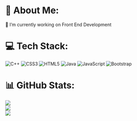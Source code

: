 # 💫 About Me:
🔭 I’m currently working on Front End Development


# 💻 Tech Stack:
![C++](https://img.shields.io/badge/c++-%2300599C.svg?style=for-the-badge&logo=c%2B%2B&logoColor=white) ![CSS3](https://img.shields.io/badge/css3-%231572B6.svg?style=for-the-badge&logo=css3&logoColor=white) ![HTML5](https://img.shields.io/badge/html5-%23E34F26.svg?style=for-the-badge&logo=html5&logoColor=white) ![Java](https://img.shields.io/badge/java-%23ED8B00.svg?style=for-the-badge&logo=openjdk&logoColor=white) ![JavaScript](https://img.shields.io/badge/javascript-%23323330.svg?style=for-the-badge&logo=javascript&logoColor=%23F7DF1E) ![Bootstrap](https://img.shields.io/badge/bootstrap-%238511FA.svg?style=for-the-badge&logo=bootstrap&logoColor=white)
# 📊 GitHub Stats:
![](https://github-readme-stats.vercel.app/api?username=anamika-1&theme=radical&hide_border=false&include_all_commits=true&count_private=true)<br/>
![](https://github-readme-streak-stats.herokuapp.com/?user=anamika-1&theme=radical&hide_border=false)<br/>
![](https://github-readme-stats.vercel.app/api/top-langs/?username=anamika-1&theme=radical&hide_border=false&include_all_commits=true&count_private=true&layout=compact)

